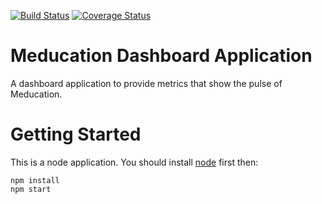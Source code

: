 [![Build Status](https://travis-ci.org/meducation/front-dashboard-app.png)](https://travis-ci.org/meducation/dashboard-app)
[![Coverage Status](https://coveralls.io/repos/meducation/dashboard-app/badge.png)](https://coveralls.io/r/meducation/dashboard-app)

# Meducation Dashboard Application

A dashboard application to provide metrics that show the pulse of Meducation.

# Getting Started

This is a node application.  You should install [node](http://nodejs.org/) first then:

    npm install
    npm start